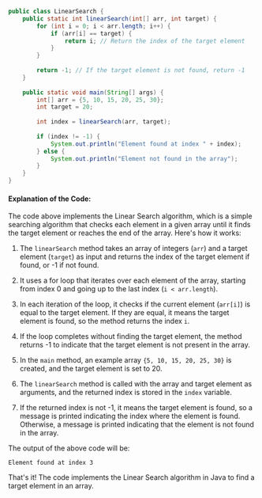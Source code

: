 

```java
public class LinearSearch {
    public static int linearSearch(int[] arr, int target) {
        for (int i = 0; i < arr.length; i++) {
            if (arr[i] == target) {
                return i; // Return the index of the target element
            }
        }
        
        return -1; // If the target element is not found, return -1
    }
    
    public static void main(String[] args) {
        int[] arr = {5, 10, 15, 20, 25, 30};
        int target = 20;
        
        int index = linearSearch(arr, target);
        
        if (index != -1) {
            System.out.println("Element found at index " + index);
        } else {
            System.out.println("Element not found in the array");
        }
    }
}
```

#### Explanation of the Code:

The code above implements the Linear Search algorithm, which is a simple searching algorithm that checks each element in a given array until it finds the target element or reaches the end of the array. Here's how it works:

1. The `linearSearch` method takes an array of integers (`arr`) and a target element (`target`) as input and returns the index of the target element if found, or -1 if not found.

2. It uses a for loop that iterates over each element of the array, starting from index 0 and going up to the last index (`i < arr.length`).

3. In each iteration of the loop, it checks if the current element (`arr[i]`) is equal to the target element. If they are equal, it means the target element is found, so the method returns the index `i`.

4. If the loop completes without finding the target element, the method returns -1 to indicate that the target element is not present in the array.

5. In the `main` method, an example array `{5, 10, 15, 20, 25, 30}` is created, and the target element is set to 20.

6. The `linearSearch` method is called with the array and target element as arguments, and the returned index is stored in the `index` variable.

7. If the returned index is not -1, it means the target element is found, so a message is printed indicating the index where the element is found. Otherwise, a message is printed indicating that the element is not found in the array.

The output of the above code will be:
```
Element found at index 3
```

That's it! The code implements the Linear Search algorithm in Java to find a target element in an array.
